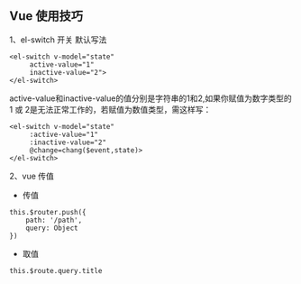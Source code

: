 ## Vue 使用技巧

1、el-switch 开关
默认写法
```
<el-switch v-model="state"
   	 active-value="1"
     inactive-value="2">
</el-switch>
```

active-value和inactive-value的值分别是字符串的1和2,如果你赋值为数字类型的 1 或 2是无法正常工作的，若赋值为数值类型，需这样写：

```
<el-switch v-model="state"
     :active-value="1"
     :inactive-value="2"
     @change=chang($event,state)>
</el-switch>
```

2、vue 传值

- 传值

```
this.$router.push({
    path: '/path',
    query: Object
})
```

- 取值

```
this.$route.query.title
```